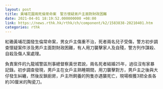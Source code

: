 ```yaml
---
layout: post
title: 黃埔花園兩死倫常命案　警方懷疑男戶主面對財政困難
date: 2021-04-01 18:19:52.000000000 +08:00
link: https://news.rthk.hk/rthk/ch/component/k2/1583838-20210401.htm
categories: rthk
---
```


紅磡黃埔花園發生倫常命案，男女戶主傷重不治，死者兩名兒子受傷，警方初步調查懷疑案件涉及男戶主面對財政困難，有人用刀襲擊家人及自殘，警方列作謀殺、自殺及傷人案處理。

負責案件的九龍城警區刑事總督察黃世君說，兩名死者結婚25年，過往沒有家暴記錄。初步調查發現，男戶主在女戶主熟睡期間，用刀襲擊對方，男戶主之後與大仔發生糾纏，然後反鎖廚房，戶主所飼養的狗隻亦遇襲死亡，現場檢獲3把全長各約30厘米的陶瓷刀。

